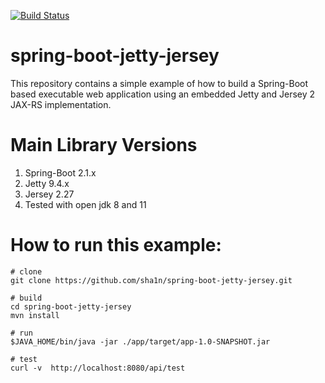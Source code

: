[![Build Status](https://travis-ci.org/sha1n/spring-boot-jetty-jersey.svg?branch=master)](https://travis-ci.org/sha1n/spring-boot-jetty-jersey)

spring-boot-jetty-jersey
========================
This repository contains a simple example of how to build a Spring-Boot based executable web application using an embedded Jetty and Jersey 2 JAX-RS implementation.

# Main Library Versions
1. Spring-Boot 2.1.x
2. Jetty 9.4.x
3. Jersey 2.27
4. Tested with open jdk 8 and 11

# How to run this example:
```
# clone
git clone https://github.com/sha1n/spring-boot-jetty-jersey.git

# build
cd spring-boot-jetty-jersey
mvn install

# run
$JAVA_HOME/bin/java -jar ./app/target/app-1.0-SNAPSHOT.jar

# test
curl -v  http://localhost:8080/api/test
```
